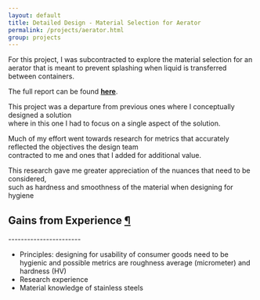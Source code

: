 ```yaml
---
layout: default
title: Detailed Design - Material Selection for Aerator
permalink: /projects/aerator.html
group: projects
---
```


<div class="block">
<div class="text-block">
<p>
For this project, I was subcontracted to explore the material selection for an aerator  
that is meant to prevent splashing when liquid is transferred between containers.  
</p>
<p>
The full report can be found <a href="detaileddesign.pdf"><strong>here</strong></a>.

This project was a departure from previous ones where I conceptually designed a solution  
where in this one I had to focus on a single aspect of the solution.  

Much of my effort went towards research for metrics that accurately reflected the objectives the design team  
contracted to me and ones that I added for additional value.  

This research gave me greater appreciation of the nuances that need to be considered,  
such as hardness and smoothness of the material when designing for hygiene
</p>
</div>

<h2 class="anchor">Gains from Experience <a class="anchor-link" title="permalink to section" href="#gains" name="gains">¶</a></h2>
-----------------------
<ul>
<li>Principles: designing for usability of consumer goods need to be hygienic and possible metrics are roughness average (micrometer) and hardness (HV)</li>
<li>Research experience</li>
<li>Material knowledge of stainless steels</li>
</ul>
</div>